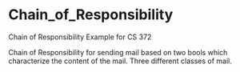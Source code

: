 # Chain_of_Responsibility
Chain of Responsibility Example for CS 372

Chain of Responsibility for sending mail based on two bools which characterize the content of the mail. Three different classes of mail.
